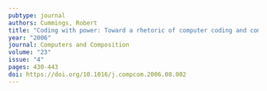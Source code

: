 ```yaml
---
pubtype: journal
authors: Cummings, Robert
title: "Coding with power: Toward a rhetoric of computer coding and composition"
year: "2006"
journal: Computers and Composition
volume: "23"
issue: "4"
pages: 430-443
doi: https://doi.org/10.1016/j.compcom.2006.08.002
---
```

